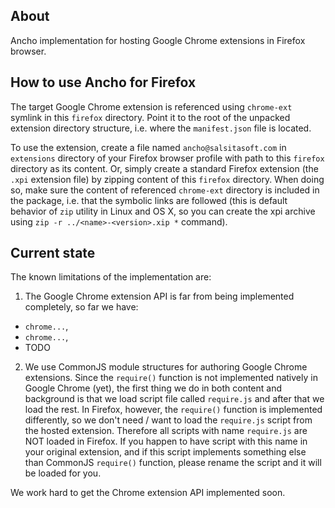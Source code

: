 ## About

Ancho implementation for hosting Google Chrome extensions in Firefox browser.

## How to use Ancho for Firefox

The target Google Chrome extension is referenced using `chrome-ext` symlink in
this `firefox` directory. Point it to the root of the unpacked extension
directory structure, i.e. where the `manifest.json` file is located.

To use the extension, create a file named `ancho@salsitasoft.com` in
`extensions` directory of your Firefox browser profile with path to this
`firefox` directory as its content. Or, simply create a standard Firefox
extension (the `.xpi` extension file) by zipping content of this `firefox`
directory.  When doing so, make sure the content of referenced `chrome-ext`
directory is included in the package, i.e. that the symbolic links are followed
(this is default behavior of `zip` utility in Linux and OS X, so you can create
the xpi archive using `zip -r ../<name>-<version>.xip *` command).

## Current state

The known limitations of the implementation are:

1. The Google Chrome extension API is far from being implemented completely, so
far we have:
  * `chrome...`,
  * `chrome...`,
  * TODO
2. We use CommonJS module structures for authoring Google Chrome extensions.
Since the `require()` function is not implemented natively in Google Chrome
(yet), the first thing we do in both content and background is that we load
script file called `require.js` and after that we load the rest. In Firefox,
however, the `require()` function is implemented differently, so we don't
need / want to load the `require.js` script from the hosted extension.
Therefore all scripts with name `require.js` are NOT loaded in Firefox. If
you happen to have script with this name in your original extension, and if
this script implements something else than CommonJS `require()` function,
please rename the script and it will be loaded for you.

We work hard to get the Chrome extension API implemented soon.
